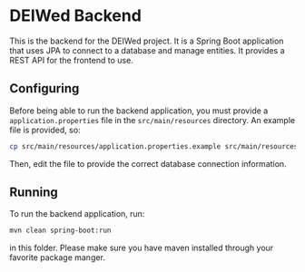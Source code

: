 # DEIWed Backend

This is the backend for the DEIWed project. It is a Spring Boot application that uses JPA to connect to a database and manage entities. It provides a REST API for the frontend to use.

## Configuring

Before being able to run the backend application, you must provide a `application.properties` file in the `src/main/resources` directory. An example file is provided, so:

```bash
cp src/main/resources/application.properties.example src/main/resources/application.properties
```

Then, edit the file to provide the correct database connection information.

## Running

To run the backend application, run:

```bash
mvn clean spring-boot:run
```

in this folder. Please make sure you have maven installed through your favorite package manger.
